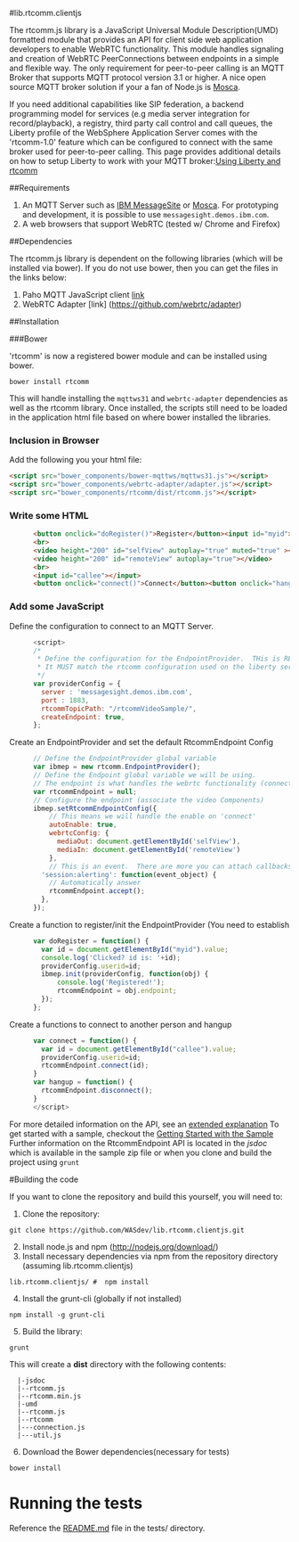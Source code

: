 #lib.rtcomm.clientjs

The rtcomm.js library is a JavaScript Universal Module Description(UMD) formatted module that provides an API for client side web application developers to enable WebRTC functionality. This module handles signaling and creation of WebRTC PeerConnections between endpoints in a simple and flexible way. The only requirement for peer-to-peer calling is an MQTT Broker that supports MQTT protocol version 3.1 or higher. A nice open source MQTT broker solution if your a fan of Node.js is [Mosca](https://github.com/mcollina/mosca). 

If you need additional capabilities like SIP federation, a backend programming model for services (e.g media server integration for record/playback), a registry, third party call control and call queues, the Liberty profile of the WebSphere Application Server comes with the 'rtcomm-1.0' feature which can be configured to connect with the same broker used for peer-to-peer calling. This page provides additional details on how to setup Liberty to work with your MQTT broker:[Using Liberty and rtcomm](docs/rtcomm_and_liberty_setup.md)

##Requirements

1.  An MQTT Server such as [IBM MessageSite](https://developer.ibm.com/messaging/messagesight/) or [Mosca](https://github/mcollina/mosca). For prototyping and development, it is possible to use `messagesight.demos.ibm.com`. 
2.  A web browsers that support WebRTC (tested w/ Chrome and Firefox)

##Dependencies

The rtcomm.js library is dependent on the following libraries (which will be installed via bower).  If you do not use bower, then you can get the files in the links below:

1.  Paho MQTT JavaScript client [link](http://git.eclipse.org/c/paho/org.eclipse.paho.mqtt.javascript.git/tree/src/mqttws31.js)  
2.  WebRTC Adapter [link] (https://github.com/webrtc/adapter)

##Installation

###Bower 

'rtcomm' is now a registered bower module and can be installed using bower.  
```
bower install rtcomm
```
This will handle installing the `mqttws31` and `webrtc-adapter` dependencies as well as the rtcomm library.  Once installed, the scripts still need to be loaded in the application html file based on where bower installed the libraries.

### Inclusion in Browser

Add the following you your html file:

```html
<script src="bower_components/bower-mqttws/mqttws31.js"></script>
<script src="bower_components/webrtc-adapter/adapter.js"></script>
<script src="bower_components/rtcomm/dist/rtcomm.js"></script>
```

### Write some HTML

```html
      <button onclick="doRegister()">Register</button><input id="myid"></input>
      <br>
      <video height="200" id="selfView" autoplay="true" muted="true" ></video>
      <video height="200" id="remoteView" autoplay="true"></video>
      <br>
      <input id="callee"></input>
      <button onclick="connect()">Connect</button><button onclick="hangup()">Hangup</button>
```
### Add some JavaScript

Define the configuration to connect to an MQTT Server.

```javascript
      <script>
      /* 
       * Define the configuration for the EndpointProvider.  THis is REQUIRED and generally must be changed.
       * It MUST match the rtcomm configuration used on the liberty server.
       */
      var providerConfig = {
        server : 'messagesight.demos.ibm.com',
        port : 1883,
        rtcommTopicPath: "/rtcommVideoSample/",
        createEndpoint: true,
      };
```

Create an EndpointProvider and set the default RtcommEndpoint Config

```javascript
      // Define the EndpointProvider global variable
      var ibmep = new rtcomm.EndpointProvider();
      // Define the Endpoint global variable we will be using.
      // The endpoint is what handles the webrtc functionality (connect/disconnect/etc.)
      var rtcommEndpoint = null;
      // Configure the endpoint (associate the video Components)
      ibmep.setRtcommEndpointConfig({
          // This means we will handle the enable on 'connect' 
          autoEnable: true,     
          webrtcConfig: {       
            mediaOut: document.getElementById('selfView'),
            mediaIn: document.getElementById('remoteView')
          },
          // This is an event.  There are more you can attach callbacks to
        'session:alerting': function(event_object) {
          // Automatically answer
          rtcommEndpoint.accept();
        },
      });
```
Create a function to register/init the EndpointProvider (You need to establish 
```javascript
      var doRegister = function() {
        var id = document.getElementById("myid").value;
        console.log('Clicked? id is: '+id);
        providerConfig.userid=id;
        ibmep.init(providerConfig, function(obj) {
            console.log('Registered!');
            rtcommEndpoint = obj.endpoint;
        });
      };
```
Create a functions to connect to another person  and hangup 
```javascript
      var connect = function() {
        var id = document.getElementById("callee").value;
        providerConfig.userid=id;
        rtcommEndpoint.connect(id);
      }
      var hangup = function() {
        rtcommEndpoint.disconnect();
      }
      </script>
```
For more detailed information on the API, see an [extended explanation](docs/extended_explanation.md)
To get started with a sample, checkout the [Getting Started with the Sample](docs/sample.md)
Further information on the RtcommEndpoint API is located in the *jsdoc* which is available in the sample zip file or when you clone and build the project using `grunt`

#Building the code

If you want to clone the repository and build this yourself, you will need to:

1.  Clone the repository:  
```
git clone https://github.com/WASdev/lib.rtcomm.clientjs.git
```
2.  Install node.js and npm (http://nodejs.org/download/)
3.  Install necessary dependencies via npm from the repository directory (assuming lib.rtcomm.clientjs)
```
lib.rtcomm.clientjs/ #  npm install
```
4.  Install the grunt-cli (globally if not installed)
``` 
npm install -g grunt-cli
```
5.  Build the library:
```
grunt
```
This will create a **dist** directory with the following contents:
 ```
   |-jsdoc
   |--rtcomm.js
   |--rtcomm.min.js
   |-umd
   |--rtcomm.js
   |--rtcomm
   |---connection.js
   |---util.js
```

6.  Download the Bower dependencies(necessary for tests)
```
bower install
```
# Running the tests

Reference the [README.md](tests/README.md) file in the tests/ directory.

